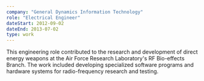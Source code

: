 ```yaml
---
company: "General Dynamics Information Technology"
role: "Electrical Engineer"
dateStart: 2012-09-02
dateEnd: 2013-07-02
type: work
---
```


This engineering role contributed to the research and development of direct energy weapons at the Air Force Research Laboratory's RF Bio-effects Branch. The work included developing specialized software programs and hardware systems for radio-frequency research and testing.